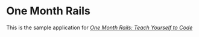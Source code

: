   # One Month Rails

  This is the sample application for
  [*One Month Rails: Teach Yourself to Code*](http://onemonthrails.com)